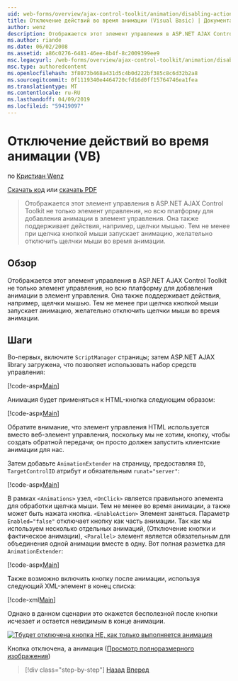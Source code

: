 ```yaml
---
uid: web-forms/overview/ajax-control-toolkit/animation/disabling-actions-during-animation-vb
title: Отключение действий во время анимации (Visual Basic) | Документация Майкрософт
author: wenz
description: Отображается этот элемент управления в ASP.NET AJAX Control Toolkit не только элемент управления, но всю платформу для добавления анимации в элемент управления. Она также поддерживает действия...
ms.author: riande
ms.date: 06/02/2008
ms.assetid: a86c0276-6481-46ee-8b4f-8c2009399ee9
msc.legacyurl: /web-forms/overview/ajax-control-toolkit/animation/disabling-actions-during-animation-vb
msc.type: authoredcontent
ms.openlocfilehash: 3f8073b468a431d5c4b0d222bf385c8c6d32b2a8
ms.sourcegitcommit: 0f1119340e4464720cfd16d0ff15764746ea1fea
ms.translationtype: MT
ms.contentlocale: ru-RU
ms.lasthandoff: 04/09/2019
ms.locfileid: "59419097"
---
```

# <a name="disabling-actions-during-animation-vb"></a>Отключение действий во время анимации (VB)

по [Кристиан Wenz](https://github.com/wenz)

[Скачать код](http://download.microsoft.com/download/f/9/a/f9a26acd-8df4-4484-8a18-199e4598f411/Animation7.vb.zip) или [скачать PDF](http://download.microsoft.com/download/6/7/1/6718d452-ff89-4d3f-a90e-c74ec2d636a3/animation7VB.pdf)

> Отображается этот элемент управления в ASP.NET AJAX Control Toolkit не только элемент управления, но всю платформу для добавления анимации в элемент управления. Она также поддерживает действия, например, щелчки мышью. Тем не менее при щелчка кнопкой мыши запускает анимацию, желательно отключить щелчки мыши во время анимации.


## <a name="overview"></a>Обзор

Отображается этот элемент управления в ASP.NET AJAX Control Toolkit не только элемент управления, но всю платформу для добавления анимации в элемент управления. Она также поддерживает действия, например, щелчки мышью. Тем не менее при щелчка кнопкой мыши запускает анимацию, желательно отключить щелчки мыши во время анимации.

## <a name="steps"></a>Шаги

Во-первых, включите `ScriptManager` страницы; затем ASP.NET AJAX library загружена, что позволяет использовать набор средств управления:

[!code-aspx[Main](disabling-actions-during-animation-vb/samples/sample1.aspx)]

Анимация будет применяться к HTML-кнопка следующим образом:

[!code-aspx[Main](disabling-actions-during-animation-vb/samples/sample2.aspx)]

Обратите внимание, что элемент управления HTML используется вместо веб-элемент управления, поскольку мы не хотим, кнопку, чтобы создать обратной передачи; он просто должен запустить клиентские анимации для нас.

Затем добавьте `AnimationExtender` на страницу, предоставляя `ID`, `TargetControlID` атрибут и обязательным `runat="server"`:

[!code-aspx[Main](disabling-actions-during-animation-vb/samples/sample3.aspx)]

В рамках `<Animations>` узел, `<OnClick>` является правильного элемента для обработки щелчка мыши. Тем не менее во время анимации, а также может быть нажата кнопка. `<EnableAction>` Элемент заняться. Параметр `Enabled="false"` отключает кнопку как часть анимации. Так как мы используем несколько отдельных анимаций, (Отключение кнопки и фактическое анимации), `<Parallel>` элемент является обязательным для объединения одной анимации вместе в одну. Вот полная разметка для `AnimationExtender`:

[!code-aspx[Main](disabling-actions-during-animation-vb/samples/sample4.aspx)]

Также возможно включить кнопку после анимации, используя следующий XML-элемент в конец списка:

[!code-xml[Main](disabling-actions-during-animation-vb/samples/sample5.xml)]

Однако в данном сценарии это окажется бесполезной после кнопки исчезает и остается невидимым в конце анимации.


[![Tбудет отключена кнопка HE, как только выполняется анимация](disabling-actions-during-animation-vb/_static/image2.png)](disabling-actions-during-animation-vb/_static/image1.png)

Кнопка отключена, а анимация ([Просмотр полноразмерного изображения](disabling-actions-during-animation-vb/_static/image3.png))

> [!div class="step-by-step"]
> [Назад](animating-in-response-to-user-interaction-vb.md)
> [Вперед](triggering-an-animation-in-another-control-vb.md)
